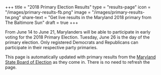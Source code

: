 +++
title = "2018 Primary Election Results"
type = "results-page"
icon = "/images/primary-results-fb.png"
image = "/images/primary-results-tw.png"
share-text = "Get live results in the Maryland 2018 primary from The Baltimore Sun"
draft = true
+++

From June 14 to June 21, Marylanders will be able to participate in early voting for the 2018 Primary Election. Tuesday, June 26 is the day of the primary election. Only registered Democrats and Republicans can participate in their respective party primaries.

This page is automatically updated with primary results from the [Maryland State Board of Election][boe] as they come in. There is no need to refresh the page.

[boe]: https://elections.maryland.gov/elections/results_data/
